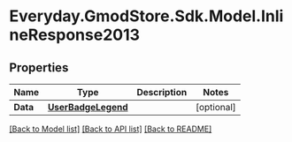 # Everyday.GmodStore.Sdk.Model.InlineResponse2013
## Properties

Name | Type | Description | Notes
------------ | ------------- | ------------- | -------------
**Data** | [**UserBadgeLegend**](UserBadgeLegend.md) |  | [optional] 

[[Back to Model list]](../README.md#documentation-for-models) [[Back to API list]](../README.md#documentation-for-api-endpoints) [[Back to README]](../README.md)

